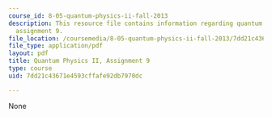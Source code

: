 ```yaml
---
course_id: 8-05-quantum-physics-ii-fall-2013
description: This resource file contains information regarding quantum physics II,
  assignment 9.
file_location: /coursemedia/8-05-quantum-physics-ii-fall-2013/7dd21c43671e4593cffafe92db7970dc_MIT8_05F13_ps9.pdf
file_type: application/pdf
layout: pdf
title: Quantum Physics II, Assignment 9
type: course
uid: 7dd21c43671e4593cffafe92db7970dc

---
```

None